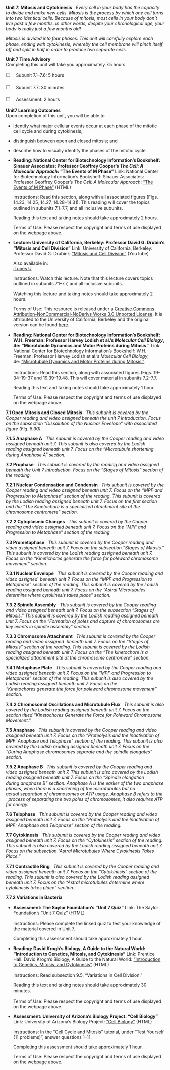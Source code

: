 **Unit 7: Mitosis and Cytokinesis** <span id="7"></span> 
*Every cell in your body has the capacity to divide and make new cells.
Mitosis is the process by which one cell turns into two identical cells.
Because of mitosis, most cells in your body don’t live past a few
months. In other words, despite your chronological age, your body is
really just a few months old!*  
  
 *Mitosis is divided into four phases. This unit will carefully explore
each phase, ending with cytokinesis, whereby the cell membrane will
pinch itself off and split in half in order to produce two separate
cells.*

**Unit 7 Time Advisory**  
Completing this unit will take you approximately 7.5 hours.  
  
 <span
style="color: rgb(85, 85, 85); font-family: 'Myriad Pro', 'Gill Sans', 'Gill Sans MT', Calibri, sans-serif; font-size: 16px; line-height: 24px;">☐
   </span>Subunit 7.1–7.6: 5 hours  
  
 <span
style="color: rgb(85, 85, 85); font-family: 'Myriad Pro', 'Gill Sans', 'Gill Sans MT', Calibri, sans-serif; font-size: 16px; line-height: 24px;">☐
   </span>Subunit 7.7: 30 minutes  
  
 <span
style="color: rgb(85, 85, 85); font-family: 'Myriad Pro', 'Gill Sans', 'Gill Sans MT', Calibri, sans-serif; font-size: 16px; line-height: 24px;">☐
   </span>Assessment: 2 hours

**Unit7 Learning Outcomes**  
Upon completion of this unit, you will be able to
-   identify what major cellular events occur at each phase of the
    mitotic cell cycle and during cytokinesis;
-   distinguish between open and closed mitosis; and
-   describe how to visually identify the phases of the mitotic cycle.

-   **Reading: National Center for Biotechnology Information’s
    Bookshelf: Sinauer Associates: Professor Geoffrey Cooper’s *The
    Cell: A Molecular Approach*: “The Events of M Phase”**
    Link: National Center for Biotechnology Information’s Bookshelf:
    Sinauer Associates: Professor Geoffrey Cooper’s *The Cell: A
    Molecular
    Approach*: [“](http://www.ncbi.nlm.nih.gov/bookshelf/br.fcgi?book=cooper&part=A2470#A2481)[The
    Events of M
    Phase](http://www.ncbi.nlm.nih.gov/bookshelf/br.fcgi?book=cooper&part=A2470#A2481)[”](http://www.ncbi.nlm.nih.gov/bookshelf/br.fcgi?book=cooper&part=A2470#A2481)
    (HTML)  
      
     Instructions: Read this section, along with all associated figures
    (Figs. 14.23, 14.25, 14.27, 14.28–14.31). This reading will cover
    the topics outlined in subunits 7.1–7.7, and all inclusive
    subunits.  
      
     Reading this text and taking notes should take approximately 2
    hours.  
      
     Terms of Use: Please respect the copyright and terms of use
    displayed on the webpage above.

-   **Lecture: University of California, Berkeley: Professor David G.
    Drubin’s “Mitosis and Cell Division”**
    Link: University of California, Berkeley: Professor David G.
    Drubin’s [“](http://www.youtube.com/watch?v=NyS2PHspJ7E)[Mitosis and
    Cell
    Division](http://www.youtube.com/watch?v=NyS2PHspJ7E)[”](http://www.youtube.com/watch?v=NyS2PHspJ7E)
    (YouTube)  
      
     Also available in:  
     [iTunes
    U](http://deimos3.apple.com/WebObjects/Core.woa/Browse/berkeley.edu.1623171546.01888847505)  
      
     Instructions: Watch this lecture. Note that this lecture covers
    topics outlined in subunits 7.1–7.7, and all inclusive subunits.  
      
     Watching this lecture and taking notes should take approximately 2
    hours.  
      
     Terms of Use: This resource is released under a [Creative Commons
    Attribution-NonCommercial-NoDerivs Works 3.0 Unported
    License](http://creativecommons.org/licenses/by-nc-nd/3.0/). It is
    attributed to the University of California, Berkeley and the
    original version can be found [here](http://webcast.berkeley.edu/).

-   **Reading: National Center for Biotechnology Information’s
    Bookshelf: W.H. Freeman: Professor Harvey Lodish et al.’s *Molecular
    Cell Biology*, 4e: “Microtubule Dynamics and Motor Proteins during
    Mitosis.”**
    Link: National Center for Biotechnology Information’s Bookshelf:
    W.H. Freeman: Professor Harvey Lodish et al.’s *Molecular Cell
    Biology*,
    4e: [“](http://www.ncbi.nlm.nih.gov/books/NBK21537/)[Microtubule
    Dynamics and Motor Proteins during
    Mitosis](http://www.ncbi.nlm.nih.gov/books/NBK21537/)[.”](http://www.ncbi.nlm.nih.gov/books/NBK21537/)   
        
     Instructions: Read this section, along with associated figures
    (Figs. 19-34–19-37 and 19.39–19.48. This will cover material in
    subunits 7.2–7.7.  
      
     Reading this text and taking notes should take approximately 1
    hour.  
      
     Terms of Use: Please respect the copyright and terms of use
    displayed on the webpage above.

**7.1 Open Mitosis and Closed Mitosis** <span id="7.1"></span> 
*This subunit is covered by the Cooper reading and video assigned
beneath the unit 7 introduction. Focus on the subsection “Dissolution of
the Nuclear Envelope” with associated figure (Fig. 8.30).*

**7.1.5 Anaphase A** <span id="7.1.5"></span> 
*This subunit is covered by the Cooper reading and video
assigned beneath unit 7. This subunit is also covered by the Lodish
reading assigned beneath unit 7. Focus on the “Microtubule shortening
during Anaphase A” section.*

**7.2 Prophase** <span id="7.2"></span> 
*This subunit is covered by the reading and video assigned beneath the
Unit 7 introduction. Focus on the “Stages of Mitosis” section of
the reading.*

**7.2.1 Nuclear Condensation and Condensin** <span id="7.2.1"></span> 
*This subunit is covered by the Cooper reading and video assigned
beneath unit 7. Focus on the “MPF and Progression to Metaphase” section
of the reading. This subunit is covered by the Lodish reading assigned
beneath unit 7. Focus on the first section and the “The Kinetochore is a
specialized attachment site at the chromosome centromere” section.*

**7.2.2 Cytoplasmic Changes** <span id="7.2.2"></span> 
*This subunit is covered by the Cooper reading and video
assigned beneath unit 7. Focus on the “MPF and Progression to Metaphase”
section of the reading.*

**7.3 Prometaphase** <span id="7.3"></span> 
*This subunit is covered by the Cooper reading and video assigned
beneath unit 7. Focus on the subsection “Stages of Mitosis.” This
subunit is covered by the Lodish reading assigned beneath unit 7. Focus
on the “Kinetichores generate the force for poleward chromosome
movement” section.*

**7.3.1 Nuclear Envelope** <span id="7.3.1"></span> 
*This subunit is covered by the Cooper reading and video assigned
 beneath unit 7. Focus on the “MPF and Progression to Metaphase” section
of the reading. This subunit is covered by the Lodish reading assigned
beneath unit 7. Focus on the “Astral Microtubules determine where
cytokinesis takes place” section.*

**7.3.2 Spindle Assembly** <span id="7.3.2"></span> 
*This subunit is covered by the Cooper reading and video assigned
beneath unit 7. Focus on the subsection “Stages of Mitosis.” This
subunit is covered by the Lodish reading assigned beneath unit 7. Focus
on the “Formation of poles and capture of chromosomes are key events in
spindle assembly” section.*

**7.3.3 Chromosome Attachment** <span id="7.3.3"></span> 
*This subunit is covered by the Cooper reading and video assigned
 beneath unit 7. Focus on the “Stages of Mitosis” section of the
reading. This subunit is covered by the Lodish reading assigned beneath
unit 7. Focus on the “The kinetochore is a specialized attachment site
at the chromosome centromere” section.*

**7.4.1 Metaphase Plate** <span id="7.4.1"></span> 
*This subunit is covered by the Cooper reading and video
assigned beneath unit 7. Focus on the “MPF and Progression to
Metaphase” section of the reading. This subunit is also covered by the
Lodish reading assigned beneath unit 7. Focus on the
“Kinetochores generate the force for poleward chromosome movement”
section.*

**7.4.2 Chromosomal Oscillations and Microtubule Flux** <span
id="7.4.2"></span> 
*This subunit is also covered by the Lodish reading assigned beneath
unit 7. Focus on the section titled “Kinetochores Generate the Force
for Poleward Chromosome Movement."*

**7.5 Anaphase** <span id="7.5"></span> 
*This subunit is covered by the Cooper reading and video assigned
beneath unit 7. Focus on the “Proteolysis and the Inactivation of MPF:
Anaphase and Telophase” section of the reading. This subunit is also
covered by the Lodish reading assigned beneath unit 7. Focus on the
“During Anaphase chromosomes separate and the spindle elongates”
section.*

**7.5.2 Anaphase B** <span id="7.5.2"></span> 
*This subunit is covered by the Cooper reading and video
assigned beneath unit 7. This subunit is also covered by the Lodish
reading assigned beneath unit 7. Focus on the “Spindle elongation
during anaphase B” section. Anaphase A is the earlier of the two
anaphase phases, when there is a shortening of the microtubules but no
actual separation of chromosomes or ATP usage. Anaphase B refers to the
  process of separating the two poles of chromosomes; it also requires
ATP for energy.*

**7.6 Telophase** <span id="7.6"></span> 
*This subunit is covered by the Cooper reading and video assigned
beneath unit 7. Focus on the “Proteolysis and the Inactivation of MPF:
Anaphase and Telophase” section of the reading.*

**7.7 Cytokinesis** <span id="7.7"></span> 
*This subunit is covered by the Cooper reading and video assigned
beneath unit 7. Focus on the “Cytokinesis” section of the reading. This
subunit is also covered by the Lodish reading assigned beneath unit 7.
Focus on the subsection ”Astral Microtubules Where Cytokinesis Takes
Place.”*

**7.7.1 Contractile Ring** <span id="7.7.1"></span> 
*This subunit is covered by the Cooper reading and video
assigned beneath unit 7. Focus on the “Cytokinesis” section of the
reading. This subunit is also covered by the Lodish reading assigned
beneath unit 7. Focus on the “Astral microtubules determine where
cytokinesis takes place” section.*

**7.7.2 Variations in Bacteria** <span id="7.7.2"></span> 
-   **Assessment: The Saylor Foundation’s “Unit 7 Quiz”**
    Link: The Saylor Foundation’s
    [“](http://school.saylor.org/mod/quiz/view.php?id=1757)[Unit 7
    Quiz”](http://school.saylor.org/mod/quiz/view.php?id=1757) (HTML)  
        
     Instructions: Please complete the linked quiz to test your
    knowledge of the material covered in Unit 7.  
      
     Completing this assessment should take approximately 1 hour.

-   **Reading: David Krogh’s Biology, A Guide to the Natural World:
    “Introduction to Genetics, Mitosis, and Cytokinesis”**
    Link: Prentice Hall: David Krogh’s Biology, A Guide to the Natural
    World: [“](http://wps.prenhall.com/esm_krogh_biology_3/17/4437/1135980.cw/index.html)[Introduction
    to Genetics, Mitosis, and
    Cytokinesis](http://wps.prenhall.com/esm_krogh_biology_3/17/4437/1135980.cw/index.html)[”](http://wps.prenhall.com/esm_krogh_biology_3/17/4437/1135980.cw/index.html) (HTML)  
        
     Instructions: Read subsection 9.5, “Variations in Cell Division.”  
      
     Reading this text and taking notes should take approximately 30
    minutes.  
        
     Terms of Use: Please respect the copyright and terms of use
    displayed on the webpage above.

-   **Assessment: University of Arizona’s Biology Project: “Cell
    Biology”**
    Link: University of Arizona’s Biology Project:
    [“](http://www.biology.arizona.edu/Cell_BIO/cell_bio.html)[Cell
    Biology](http://www.biology.arizona.edu/Cell_BIO/cell_bio.html)[”](http://www.biology.arizona.edu/Cell_BIO/cell_bio.html)
    (HTML)  
      
     Instructions: In the “Cell Cycle and Mitosis” tutorial, under “Test
    Yourself (11 problems)”, answer questions 1–11.  
      
     Completing this assessment should take approximately 1 hour.  
      
     Terms of Use: Please respect the copyright and terms of use
    displayed on the webpage above.


